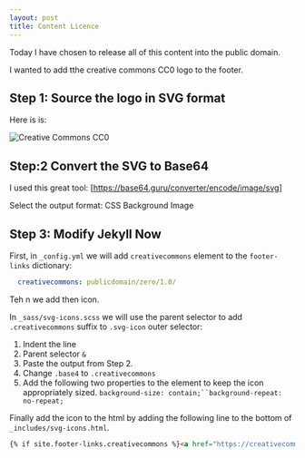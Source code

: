 ```yaml
---
layout: post
title: Content Licence
---
```


Today I have chosen to release all of this content into the public domain. 

I wanted to add tthe creative commons CC0 logo to the footer.

## Step 1: Source the logo in SVG format

Here is is:

![Creative Commons CC0](https://mirrors.creativecommons.org/presskit/icons/pd.svg "Creative Commons CC0")

## Step:2 Convert the SVG to Base64

I used this great tool: [https://base64.guru/converter/encode/image/svg]

Select the output format: CSS Background Image

## Step 3: Modify Jekyll Now

First, in `_config.yml` we will add `creativecommons` element to the `footer-links` dictionary:

```yaml 
  creativecommons: publicdomain/zero/1.0/
```
Teh n we add then icon.

In `_sass/svg-icons.scss` we will use the parent selector to add `.creativecommons` suffix to `.svg-icon` outer selector:

1. Indent the line
2. Parent selector `&`
3. Paste the output from Step 2. 
4. Change `.base4` to `.creativecommons`
5. Add the following two properties to the element to keep the icon appropriately sized. `background-size: contain;``background-repeat: no-repeat;`

Finally add the icon to the html by adding the following line to the bottom of `_includes/svg-icons.html`.  

```html
{% if site.footer-links.creativecommons %}<a href="https://creativecommons.org/{{ site.footer-links.creativecommons }}"><i class="svg-icon creativecommons"></i></a>{% endif %}
```


